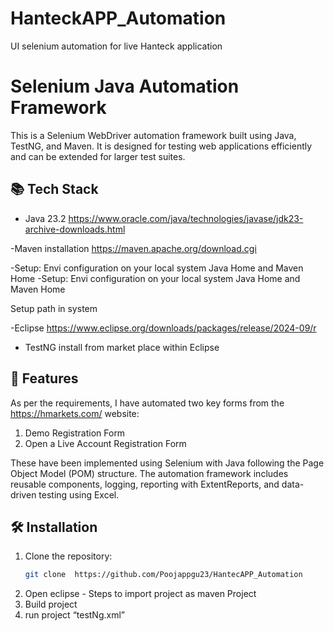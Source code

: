# HanteckAPP_Automation
UI selenium automation for live Hanteck application


# Selenium Java Automation Framework

This is a Selenium WebDriver automation framework built using Java, TestNG, and Maven. It is designed for testing web applications efficiently and can be extended for larger test suites.
## 📚 Tech Stack
- Java 23.2    https://www.oracle.com/java/technologies/javase/jdk23-archive-downloads.html

-Maven installation  https://maven.apache.org/download.cgi

-Setup: Envi configuration on your local system  Java Home and Maven Home
-Setup: Envi configuration on your local system  Java Home and Maven Home
 
Setup path in system

-Eclipse       https://www.eclipse.org/downloads/packages/release/2024-09/r

- TestNG      install from market place within Eclipse       
 

## 🚀 Features

As per the requirements, I have automated two key forms from the https://hmarkets.com/ website:
 
1. Demo Registration Form
2. Open a Live Account Registration Form
 
These have been implemented using Selenium with Java following the Page Object Model (POM) structure.
The automation framework includes reusable components, logging, reporting with ExtentReports, and data-driven testing using Excel.
 
## 🛠️ Installation

1. Clone the repository:
   ```bash
   git clone  https://github.com/Poojappgu23/HantecAPP_Automation
   
2. Open eclipse  - Steps to import  project as maven Project
3. Build project
4. run project “testNg.xml”
